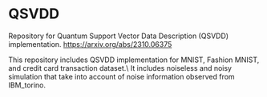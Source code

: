# QSVDD

Repository for Quantum Support Vector Data Description (QSVDD) implementation.
https://arxiv.org/abs/2310.06375

This repository includes QSVDD implementation for MNIST, Fashion MNIST, and credit card transaction dataset.\\
It includes noiseless and noisy simulation that take into account of noise information observed from IBM_torino.
